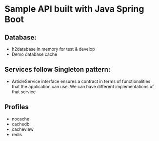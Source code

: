 # Sample API built with Java Spring Boot

## Database: 
* h2database in memory for test & develop
* Demo database cache

## Services follow Singleton pattern:
* ArticleService interface ensures a contract in terms of functionalities that the application can use. We can have different implementations of that service

## Profiles
* nocache
* cachedb
* cacheview
* redis